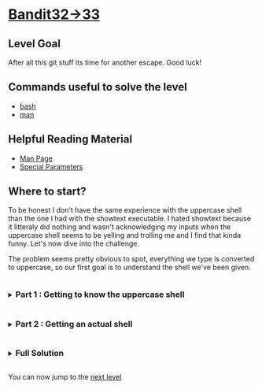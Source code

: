 # [Bandit32->33](https://overthewire.org/wargames/bandit/bandit33.html)

## Level Goal

After all this git stuff its time for another escape. Good luck!

## Commands useful to solve the level

- [bash](https://www.gnu.org/software/bash/manual/html_node/index.html)
- [man](https://man7.org/linux/man-pages/man1/man.1.html)

## Helpful Reading Material

- [Man Page](https://en.wikipedia.org/wiki/Man_page)
- [Special Parameters](https://www.gnu.org/software/bash/manual/html_node/Special-Parameters.html)

## Where to start?

To be honest I don't have the same experience with the uppercase shell than the one I had with the 
showtext executable. I hated showtext because it litteraly did nothing and wasn't acknowledging my 
inputs when the uppercase shell seems to be yelling and trolling me and I find that kinda funny. 
Let's now dive into the challenge.

The problem seems pretty obvious to spot, everything we type is converted 
to uppercase, so our first goal is to understand the shell we've been given.

<details>
<summary><h3 style="display:inline-block">Part 1 : Getting to know the uppercase shell</h3></summary>

We'll start by trying to input some commands and get to know what is the uppercase shell really doing. 
Then, using that insight, we will try to figure out what we can actually do with that shell.

<details>
<summary>Hint</summary>

By testing and trying to run some commands, can you describe the effects of the uppercase shell and can 
you see what type of input will be unaffected by the effects of that shell?
</details>

<details>
<summary>Solution</summary>

Now that we made some tests with the uppercase shell, we can notice that it converts all of our input to uppercase 
before feeding it to an actual shell. From that, we can deduce that the only input that will stay unaffected by the 
effect of this shell will be shell variables (as they are usually already uppercase).
</details>
</details>


<details>
<summary><h3 style="display:inline-block">Part 2 : Getting an actual shell</h3></summary>

Knowing that shell variables are unaffected by the uppercase shell, we'll need to use that feature to get an actual shell.
<details>
<summary>Hint</summary>

Using the [special parameters](https://www.gnu.org/software/bash/manual/html_node/Special-Parameters.html) section of the 
gnu bash manual, can you figure out which variable to use to get a shell?
</details>

<details>
<summary>Solution</summary>

As the uppercase shell actually converts our input to uppercase before feeding it to an actual shell, the `$0` variable 
contains the name of the shell it invokes. Thus, by running the following command :
```bash
$0
```
We can then get an actual shell and use it to `cat` the bandit33 password.
</details>
</details>

<details>
<summary><h3 style="display:inline-block">Full Solution</h3></summary>

1. `$0` to get an actual shell (which will in fact be [sh](https://man7.org/linux/man-pages/man1/dash.1.html))
2. `cat /etc/bandit_pass/bandit33` to get the password for the next level.

</details>

You can now jump to the [next level](/bandit/bandit33.md)
